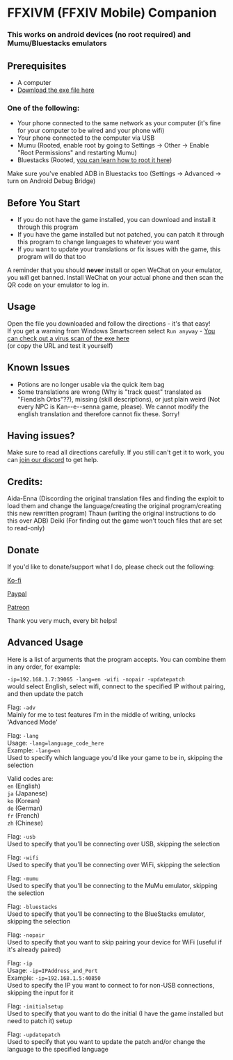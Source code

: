 # FFXIVM (FFXIV Mobile) Companion
### This works on android devices (no root required) and Mumu/Bluestacks emulators

## Prerequisites
- A computer
- [Download the exe file here](http://aida.moe/ffxiv_mobile/FFXIVMobile_Companion.exe)

 ### One of the following:
* Your phone connected to the same network as your computer (it's fine for your computer to be wired and your phone wifi)
* Your phone connected to the computer via USB
* Mumu (Rooted, enable root by going to Settings -> Other -> Enable "Root Permissions" and restarting Mumu)
* Bluestacks (Rooted, [you can learn how to root it here](<https://www.youtube.com/watch?v=EVk5vq_0vkE>))

Make sure you've enabled ADB in Bluestacks too (Settings -> Advanced -> turn on Android Debug Bridge)

## Before You Start
- If you do not have the game installed, you can download and install it through this program
- If you have the game installed but not patched, you can patch it through this program to change languages to whatever you want
- If you want to update your translations or fix issues with the game, this program will do that too

A reminder that you should **never** install or open WeChat on your emulator, you *will* get banned. Install WeChat on your actual phone and then scan the QR code on your emulator to log in.

## Usage

Open the file you downloaded and follow the directions - it's that easy!  
If you get a warning from Windows Smartscreen select `Run anyway` - [You can check out a virus scan of the exe here](https://www.virustotal.com/gui/url/a24ebee2f5881af4e4d8ebdd4a0e233ff56debbf9011964f34e33a96fea3d384?nocache=1)  
(or copy the URL and test it yourself)

## Known Issues

* Potions are no longer usable via the quick item bag
* Some translations are wrong (Why is "track quest" translated as "Fiendish Orbs"??), missing (skill descriptions), or just plain weird (Not every NPC is Kan--e--senna game, please). We cannot modify the english translation and therefore cannot fix these. Sorry!

## Having issues?

Make sure to read all directions carefully. If you still can't get it to work, you can [join our discord](http://discord.gg/ffxivmobile) to get help.

## Credits:
Aida-Enna (Discording the original translation files and finding the exploit to load them and change the language/creating the original program/creating this new rewritten program)
Thaun (writing the original instructions to do this over ADB)
Deiki (For finding out the game won't touch files that are set to read-only)

## Donate
If you'd like to donate/support what I do, please check out the following:

[Ko-fi](https://ko-fi.com/aidaenna)

[Paypal](https://www.paypal.com/cgi-bin/webscr?cmd=_s-xclick&hosted_button_id=QXF8EL4737HWJ)

[Patreon](https://www.patreon.com/PSO2)

Thank you very much, every bit helps!

## Advanced Usage

Here is a list of arguments that the program accepts. You can combine them in any order, for example:

`-ip=192.168.1.7:39065 -lang=en -wifi -nopair -updatepatch`  
would select English, select wifi, connect to the specified IP without pairing, and then update the patch

Flag: `-adv`  
Mainly for me to test features I'm in the middle of writing, unlocks 'Advanced Mode'

Flag: `-lang`  
Usage: `-lang=language_code_here`  
Example: `-lang=en`  
Used to specify which language you'd like your game to be in, skipping the selection

Valid codes are:  
`en` (English)  
`ja` (Japanese)  
`ko` (Korean)  
`de` (German)  
`fr` (French)  
`zh` (Chinese)  

Flag: `-usb`  
Used to specify that you'll be connecting over USB, skipping the selection

Flag: `-wifi`  
Used to specify that you'll be connecting over WiFi, skipping the selection

Flag: `-mumu`  
Used to specify that you'll be connecting to the MuMu emulator, skipping the selection

Flag: `-bluestacks`  
Used to specify that you'll be connecting to the BlueStacks emulator, skipping the selection  

Flag: `-nopair`  
Used to specify that you want to skip pairing your device for WiFi (useful if it's already paired)

Flag: `-ip`  
Usage: `-ip=IPAddress_and_Port`  
Example: `-ip=192.168.1.5:40850`  
Used to specify the IP you want to connect to for non-USB connections, skipping the input for it

Flag: `-initialsetup`  
Used to specify that you want to do the initial (I have the game installed but need to patch it) setup

Flag: `-updatepatch`  
Used to specify that you want to update the patch and/or change the language to the specified language
